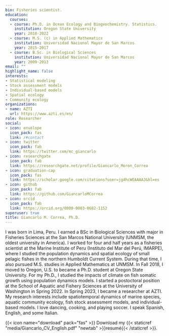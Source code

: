 ```yaml
---
bio: Fisheries scientist. 
education:
  courses:
  - course: Ph.D. in Ocean Ecology and Biogeochemistry. Statistics.
    institution: Oregon State University
    year: 2018-2022
  - course: M.S. (c) in Applied Mathematics
    institution: Universidad Nacional Mayor de San Marcos
    year: 2015-2017
  - course: B.Sc. in Biological Sciences
    institution: Universidad Nacional Mayor de San Marcos
    year: 2009-2013
email: ""
highlight_name: false
interests:
- Statistical modeling
- Stock assessment models
- Individual-based models
- Spatial ecology
- Community ecology
organizations:
- name: AZTI
  url: https://www.azti.es/en/
role: Researcher
social:
- icon: envelope
  icon_pack: fas
  link: /#contact
- icon: twitter
  icon_pack: fab
  link: https://twitter.com/mc_giancarlo
- icon: researchgate
  icon_pack: fab
  link: https://researchgate.net/profile/Giancarlo_Moron_Correa
- icon: graduation-cap
  icon_pack: fas
  link: https://scholar.google.com/citations?user=jg4hcWEAAAAJ&hl=es
- icon: github
  icon_pack: fab
  link: https://github.com/GiancarloMCorrea
- icon: orcid
  icon_pack: fab
  link: https://orcid.org/0000-0003-0682-1152
superuser: true
title: Giancarlo M. Correa, Ph.D.
---
```


I was born in Lima, Peru. I earned a BSc in Biological Sciences with major in Fisheries Sciences at the San Marcos National University (UNMSM, the oldest university in America). I worked for four and half years as a fisheries scientist at the Marine Institute of Peru (Instituto del Mar del Perú, IMARPE), where I studied the population dynamics and spatial ecology of small pelagic fishes in the northern Humboldt Current System. During that time, I also pursued M.S. studies in Applied Mathematics at UNMSM. In Fall 2018, I moved to Oregon, U.S. to became a Ph.D. student at Oregon State University. For my Ph.D., I studied the impacts of climate on fish somatic growth using population dynamics models. I started a postoctoral position at the School of Aquatic and Fishery Sciences at the University of Washington in Spring 2022. In Spring 2023, I became a researcher at AZTI. My research interests include spatiotemporal dynamics of marine species, aquatic community ecology, fish stock assessment models, and individual-based models. I love dancing, cooking, and playing soccer. I speak Spanish, English, and some Italian.  

{{< icon name="download" pack="fas" >}} Download my {{< staticref "media/Giancarlo_CV_English.pdf" "newtab" >}}resumé{{< /staticref >}}.
